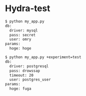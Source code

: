 # Hydra-test

```bash
$ python my_app.py 
db:
  driver: mysql
  pass: secret
  user: omry
params:
  hoge: hoge
``` 

```bash
$ python my_app.py +experiment=test
db:
  driver: postgresql
  pass: drowssap
  timeout: 20
  user: postgres_user
params:
  hoge: fuga

```
